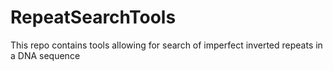 # RepeatSearchTools
This repo contains tools allowing for search of imperfect inverted repeats in a DNA sequence 
